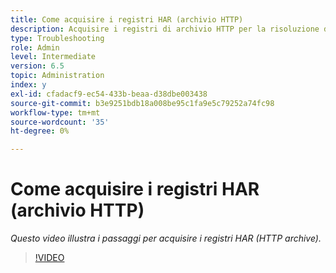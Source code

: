 ```yaml
---
title: Come acquisire i registri HAR (archivio HTTP)
description: Acquisire i registri di archivio HTTP per la risoluzione dei problemi relativi alla rete
type: Troubleshooting
role: Admin
level: Intermediate
version: 6.5
topic: Administration
index: y
exl-id: cfadacf9-ec54-433b-beaa-d38dbe003438
source-git-commit: b3e9251bdb18a008be95c1fa9e5c79252a74fc98
workflow-type: tm+mt
source-wordcount: '35'
ht-degree: 0%

---
```


# Come acquisire i registri HAR (archivio HTTP)

*Questo video illustra i passaggi per acquisire i registri HAR (HTTP archive).*

>[!VIDEO](https://video.tv.adobe.com/v/335488?quality=12&learn=on)
